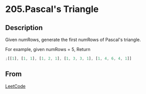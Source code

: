 # 205.Pascal's Triangle

## Description

Given numRows, generate the first numRows of Pascal's triangle.

For example, given numRows = 5,
Return

```js
;[[1], [1, 1], [1, 2, 1], [1, 3, 3, 1], [1, 4, 6, 4, 1]]
```

## From

[LeetCode](https://leetcode.com/problems/pascals-triangle)
